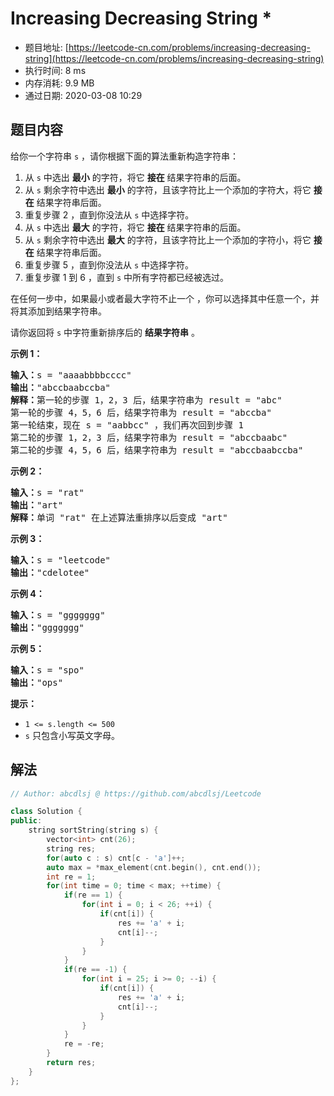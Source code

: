 # Increasing Decreasing String *
- 题目地址: [https://leetcode-cn.com/problems/increasing-decreasing-string](https://leetcode-cn.com/problems/increasing-decreasing-string)
- 执行时间: 8 ms
- 内存消耗: 9.9 MB
- 通过日期: 2020-03-08 10:29

## 题目内容
<p>给你一个字符串 <code>s</code> ，请你根据下面的算法重新构造字符串：</p>

<ol>
	<li>从 <code>s</code> 中选出 <strong>最小</strong> 的字符，将它 <strong>接在</strong> 结果字符串的后面。</li>
	<li>从 <code>s</code> 剩余字符中选出 <strong>最小</strong> 的字符，且该字符比上一个添加的字符大，将它 <strong>接在</strong> 结果字符串后面。</li>
	<li>重复步骤 2 ，直到你没法从 <code>s</code> 中选择字符。</li>
	<li>从 <code>s</code> 中选出 <strong>最大</strong> 的字符，将它 <strong>接在</strong> 结果字符串的后面。</li>
	<li>从 <code>s</code> 剩余字符中选出 <strong>最大</strong> 的字符，且该字符比上一个添加的字符小，将它 <strong>接在</strong> 结果字符串后面。</li>
	<li>重复步骤 5 ，直到你没法从 <code>s</code> 中选择字符。</li>
	<li>重复步骤 1 到 6 ，直到 <code>s</code> 中所有字符都已经被选过。</li>
</ol>

<p>在任何一步中，如果最小或者最大字符不止一个 ，你可以选择其中任意一个，并将其添加到结果字符串。</p>

<p>请你返回将 <code>s</code> 中字符重新排序后的 <strong>结果字符串</strong> 。</p>



<p><strong>示例 1：</strong></p>

<pre><strong>输入：</strong>s = "aaaabbbbcccc"
<strong>输出：</strong>"abccbaabccba"
<strong>解释：</strong>第一轮的步骤 1，2，3 后，结果字符串为 result = "abc"
第一轮的步骤 4，5，6 后，结果字符串为 result = "abccba"
第一轮结束，现在 s = "aabbcc" ，我们再次回到步骤 1
第二轮的步骤 1，2，3 后，结果字符串为 result = "abccbaabc"
第二轮的步骤 4，5，6 后，结果字符串为 result = "abccbaabccba"
</pre>

<p><strong>示例 2：</strong></p>

<pre><strong>输入：</strong>s = "rat"
<strong>输出：</strong>"art"
<strong>解释：</strong>单词 "rat" 在上述算法重排序以后变成 "art"
</pre>

<p><strong>示例 3：</strong></p>

<pre><strong>输入：</strong>s = "leetcode"
<strong>输出：</strong>"cdelotee"
</pre>

<p><strong>示例 4：</strong></p>

<pre><strong>输入：</strong>s = "ggggggg"
<strong>输出：</strong>"ggggggg"
</pre>

<p><strong>示例 5：</strong></p>

<pre><strong>输入：</strong>s = "spo"
<strong>输出：</strong>"ops"
</pre>



<p><strong>提示：</strong></p>

<ul>
	<li><code>1 <= s.length <= 500</code></li>
	<li><code>s</code> 只包含小写英文字母。</li>
</ul>


## 解法
```cpp
// Author: abcdlsj @ https://github.com/abcdlsj/Leetcode

class Solution {
public:
    string sortString(string s) {
        vector<int> cnt(26);
        string res;
        for(auto c : s) cnt[c - 'a']++;
        auto max = *max_element(cnt.begin(), cnt.end());
        int re = 1;
        for(int time = 0; time < max; ++time) {
            if(re == 1) {
                for(int i = 0; i < 26; ++i) {
                    if(cnt[i]) {
                        res += 'a' + i;
                        cnt[i]--;
                    }
                }
            }
            if(re == -1) {
                for(int i = 25; i >= 0; --i) {
                    if(cnt[i]) {
                        res += 'a' + i;
                        cnt[i]--;
                    }
                }
            }
            re = -re;
        }
        return res;
    }
};

```